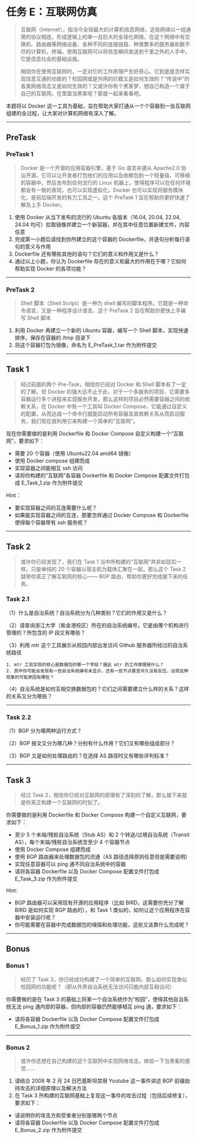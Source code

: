 # 任务 E：互联网仿真

> 互联网（Internet），指当今全球最大的计算机信息网络，这些网络以一组通用的协议相连，形成逻辑上的单一且巨大的全球化网络，在这个网络中有交换机、路由器等网络设备、各种不同的连接链路、种类繁多的服务器和数不尽的计算机、终端。使用互联网可以将信息瞬间发送到千里之外的人手中，它是信息社会的基础设施。
> 
> 相信你在使用互联网时，一定对它的工作原理产生好奇心。它到底是怎样实现信息互通的功能的？校园网或是外网的拦截又是如何生效的？“传说中”的各类网络攻击又是如何生效的？又或许你有个黑客梦，想自己构造一个属于自己的互联网，在里面当黑客呢？那就一起来看看吧。

本题将以 Docker 这一工具为基础，旨在帮助大家打通从一个个容器到一张互联网组建的全过程，让大家对计算机网络有深入了解。
***
## PreTask

### PreTask 1

> Docker 是一个开源的应用容器引擎，基于 Go 语言并遵从 Apache2.0 协议开源。它可以让开发者打包他们的应用以及依赖包到一个轻量级、可移植的容器中，然后发布到任何流行的 Linux 机器上，使得程序可以在任何环境都会有一致的表现，也可以实现虚拟化。Docker 也可以实现将服务模块化，是前后端开发的有力工具之一。这个 PreTask 1 旨在帮助你更好快速了解及上手 Docker。

1. 使用 Docker 从当下发布的流行的 Ubuntu 各版本（16.04, 20.04, 22.04, 24.04 均可）拉取镜像并建立一个新容器，并在其中任意位置新建文件，内容任意
2. 完成第一小题后请找到你所建立的这个容器的 Dockerfile，并逐句分析每行语句的意义与作用
3. Dockerfile 还有哪些其他的语句？它们的意义和作用又是什么？
4. 通过以上小题，你认为 Dockerfile 存在的意义和最大的作用在于哪？它如何帮助实现 Docker 的各项功能？

***
### PreTask 2

> Shell 脚本（Shell Script）是一种为 shell 编写的脚本程序。它既是一种命令语言，又是一种程序设计语言。这个 PreTask 2 旨在帮助你更快上手编写 Shell 脚本

1. 利用 Docker 再建立一个新的 Ubuntu 容器，编写一个 Shell 脚本，实现快速排序，保存在容器的 /tmp 目录下
2. 将这个容器打包为镜像，命名为 E_PreTask_1.tar 作为附件提交
***
## Task 1

> 经过前面的两个 Pre-Task，相信你已经对 Docker 和 Shell 脚本有了一定的了解。但 Docker 的强大远不止于此，对于一个多服务的项目，它需要多容器运行多个进程来实现服务开发，那么这样的项目必然需要容器之间的依赖关系，在 Docker 中有一个工具叫 Docker Compose，它能通过自定义的配置，从而达成一个命令行就能启动所有容器及其依赖关系从而启动服务，我们现在就利用它来构建一个简单的“互联网”。

现在你需要做的是利用 Dockerfile 和 Docker Compose 自定义构建一个“互联网”，要求如下：

- 需要 20 个容器（使用 Ubuntu22.04 amd64 镜像）
- 使用 Docker compose 组建而成
- 实现容器之间能相互 ssh 访问
- 请将你构建的“互联网”各容器 Dockerfile 和 Docker Compose 配置文件打包成 E_Task_1.zip 作为附件提交

Hint：

- 要实现容器之间的互连需要什么呢？
- 如果能实现容器之间的互连，那要怎样通过 Docker Compose 和 Dockerfile 使得每个容器带有 ssh 服务呢？
***
## Task 2

> 或许你已经发现了，我们在 Task 1 当中所构建的“互联网”并非如现实一样，只是单纯的 20 个容器以宿主机为载体汇聚在一起，那么这个 Task 2 就带你真正了解互联网的核心—— BGP 路由，帮助你更好完成接下来的任务。

### Task 2.1 

（1）什么是自治系统？自治系统分为几种类别？它们的作用又是什么？

（2）请查询浙江大学（紫金港校区）所在的自治系统编号，它是由哪个机构进行管理的？所包含的 IP 段又有哪些？

（3）利用 mtr 这个工具展示从校园内部出发访问 Github 服务器所经过的自治系统路径

	1. mtr 工具实现的核心是数据包的哪一个字段？据此 mtr 的工作原理是什么？
	2. 其中你可能会发现有一些自治系统编号未显示，还有一些节点甚至许久没有反应，出现这种现象的可能原因有哪些？

（4）自治系统是如何互相交换数据包的？它们之间需要建立什么样的关系？这样的关系又分为哪些？
***
### Task 2.2

（1）BGP 分为哪两种运行方式？

（2）BGP 报文又分为哪几种？分别有什么作用？它们又有哪些组成部分？

（3）BGP 又是如何处理路由的？在选择 AS 路径时又有哪些评判标准？
***
## Task 3

> 经过 Task 2，相信你已经对互联网的原理有了深刻的了解，那么接下来就是你真正构建一个互联网的时刻了。

你需要做的是利用 Dockerfile 和 Docker Compose 构建一个自定义互联网，要求如下：

- 至少 5 个末端/残桩自治系统（Stub AS）和 2 个转送/过境自治系统（Transit AS），每个末端/残桩自治系统含至少 4 个容器节点
- 使用 Docker Compose 组建而成
- 使用 BGP 路由器来处理数据包的流通（AS 路径选择原则任意但是需要说明）
- 实现任意容器可以 ping 通不同自治系统中的容器
- 请将各容器 Dockerfile 以及 Docker Compose 配置文件打包成 E_Task_3.zip 作为附件提交

Hint:

- BGP 路由器可以采用现有开源的应用程序（比如 BIRD，这需要你充分了解 BIRD 是如何实现 BGP 路由的），和 Task 1 类似的，如何让这个应用程序在容器中安装运行呢？
- 你可能需要在容器中完成数据包的嗅探和处理功能，这些又该靠什么完成呢？
***
## Bonus

### Bonus 1

> 经历了 Task 3，你已经成功构建了一个简单的互联网，那么如何实现类似校园网的功能呢？（即从外界自治系统无法访问只能内部互相访问）

你需要做的是在 Task 3 的基础上将某一个自治系统作为“校园”，使得其他自治系统无法 ping 通内部的容器，但内部的容器仍然能够相互 ping 通，要求如下：

- 请将各容器 Dockerfile 以及 Docker Compose 配置文件打包成 E_Bonus_1.zip 作为附件提交
***
### Bonus 2

> 或许你还想在自己构建的这个互联网中实现网络攻击，体验一下当黑客的感觉……

1. 请结合 2008 年 2 月 24 日巴基斯坦禁用 Youtube 这一事件讲述 BGP 前缀劫持攻击的详细原理以及解决方法
2. 在 Task 3 所构建的互联网基础上复现这一事件的攻击过程（包括后续修复），要求如下：

- 请说明你的攻击方和受害者分别是哪两个节点
- 请将各容器 Dockerfile 以及 Docker Compose 配置文件打包成 E_Bonus_2.zip 作为附件提交
